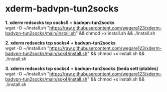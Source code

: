 # xderm-badvpn-tun2socks
**1. xderm redsocks tcp socks5 + badvpn-tun2socks**
<br>
wget -O ~/install.sh "https://raw.githubusercontent.com/wegare123/xderm-badvpn-tun2socks/main/install.sh" && chmod +x install.sh && ./install.sh

**2. xderm redsocks tcp socks4 + badvpn-tun2socks**
<br>
wget -O ~/install.sh "https://raw.githubusercontent.com/wegare123/xderm-badvpn-tun2socks/main/sok4/install.sh" && chmod +x install.sh && ./install.sh

**3. xderm redsocks tcp socks4 + badvpn-tun2socks (beda sett iptables)**
<br>
wget -O ~/install.sh "https://raw.githubusercontent.com/wegare123/xderm-badvpn-tun2socks/main/sok4/install.sh" && chmod +x install.sh && ./install.sh
